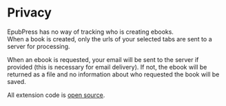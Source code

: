 # Privacy

EpubPress has no way of tracking who is creating ebooks.  
When a book is created, only the urls of your selected tabs are sent to a server for processing.

When an ebook is requested, your email will be sent to the server if provided (this is necessary for email delivery).
If not, the ebook will be returned as a file and no information about who requested the book will be saved.

All extension code is [open source](https://github.com/haroldtreen/epub-press-chrome).
